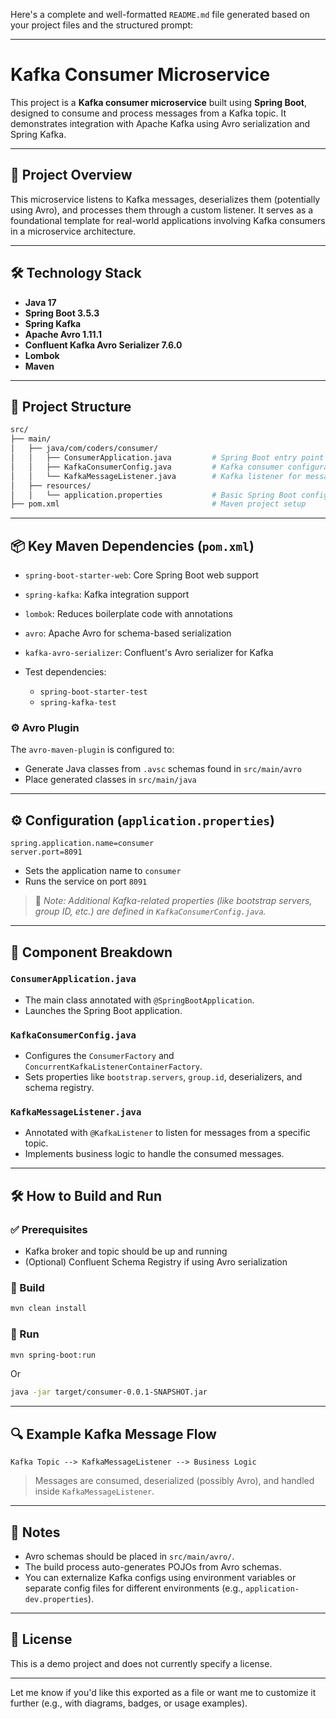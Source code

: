 Here's a complete and well-formatted `README.md` file generated based on your project files and the structured prompt:

---

# Kafka Consumer Microservice

This project is a **Kafka consumer microservice** built using **Spring Boot**, designed to consume and process messages from a Kafka topic. It demonstrates integration with Apache Kafka using Avro serialization and Spring Kafka.

---

## 🚀 Project Overview

This microservice listens to Kafka messages, deserializes them (potentially using Avro), and processes them through a custom listener. It serves as a foundational template for real-world applications involving Kafka consumers in a microservice architecture.

---

## 🛠️ Technology Stack

* **Java 17**
* **Spring Boot 3.5.3**
* **Spring Kafka**
* **Apache Avro 1.11.1**
* **Confluent Kafka Avro Serializer 7.6.0**
* **Lombok**
* **Maven**

---

## 📁 Project Structure

```bash
src/
├── main/
│   ├── java/com/coders/consumer/
│   │   ├── ConsumerApplication.java         # Spring Boot entry point
│   │   ├── KafkaConsumerConfig.java         # Kafka consumer configurations
│   │   └── KafkaMessageListener.java        # Kafka listener for message processing
│   ├── resources/
│   │   └── application.properties           # Basic Spring Boot configurations
├── pom.xml                                  # Maven project setup
```

---

## 📦 Key Maven Dependencies (`pom.xml`)

* `spring-boot-starter-web`: Core Spring Boot web support
* `spring-kafka`: Kafka integration support
* `lombok`: Reduces boilerplate code with annotations
* `avro`: Apache Avro for schema-based serialization
* `kafka-avro-serializer`: Confluent's Avro serializer for Kafka
* Test dependencies:

    * `spring-boot-starter-test`
    * `spring-kafka-test`

### ⚙️ Avro Plugin

The `avro-maven-plugin` is configured to:

* Generate Java classes from `.avsc` schemas found in `src/main/avro`
* Place generated classes in `src/main/java`

---


## ⚙️ Configuration (`application.properties`)

```properties
spring.application.name=consumer
server.port=8091
```

* Sets the application name to `consumer`
* Runs the service on port `8091`

> 🔧 *Note: Additional Kafka-related properties (like bootstrap servers, group ID, etc.) are defined in `KafkaConsumerConfig.java`.*

---

## 🧠 Component Breakdown

### `ConsumerApplication.java`

* The main class annotated with `@SpringBootApplication`.
* Launches the Spring Boot application.

### `KafkaConsumerConfig.java`

* Configures the `ConsumerFactory` and `ConcurrentKafkaListenerContainerFactory`.
* Sets properties like `bootstrap.servers`, `group.id`, deserializers, and schema registry.

### `KafkaMessageListener.java`

* Annotated with `@KafkaListener` to listen for messages from a specific topic.
* Implements business logic to handle the consumed messages.

---

## 🛠️ How to Build and Run

### ✅ Prerequisites

* Kafka broker and topic should be up and running
* (Optional) Confluent Schema Registry if using Avro serialization

### 🧪 Build

```bash
mvn clean install
```

### 🚀 Run

```bash
mvn spring-boot:run
```

Or

```bash
java -jar target/consumer-0.0.1-SNAPSHOT.jar
```

---

## 🔍 Example Kafka Message Flow

```
Kafka Topic --> KafkaMessageListener --> Business Logic
```

> Messages are consumed, deserialized (possibly Avro), and handled inside `KafkaMessageListener`.

---

## 📝 Notes

* Avro schemas should be placed in `src/main/avro/`.
* The build process auto-generates POJOs from Avro schemas.
* You can externalize Kafka configs using environment variables or separate config files for different environments (e.g., `application-dev.properties`).

---

## 📄 License

This is a demo project and does not currently specify a license.

---

Let me know if you'd like this exported as a file or want me to customize it further (e.g., with diagrams, badges, or usage examples).
